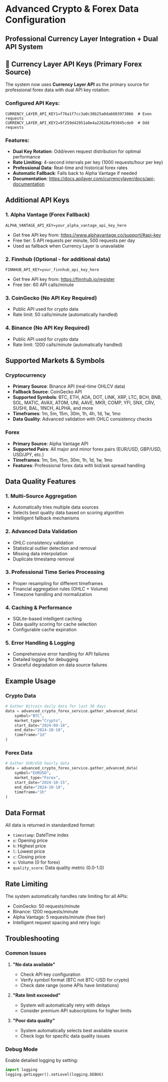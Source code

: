 # Advanced Crypto & Forex Data Configuration
## Professional Currency Layer Integration + Dual API System

## 💱 Currency Layer API Keys (Primary Forex Source)

The system now uses **Currency Layer API** as the primary source for professional forex data with dual API key rotation:

### Configured API Keys:
```
CURRENCY_LAYER_API_KEY1=f76a1f7cc3a0c38b25a0da6603973066  # Even requests
CURRENCY_LAYER_API_KEY2=9f259d42951a0e4a22628af03045cde0  # Odd requests
```

### Features:
- **Dual Key Rotation**: Odd/even request distribution for optimal performance
- **Rate Limiting**: 4-second intervals per key (1000 requests/hour per key)
- **Professional Data**: Real-time and historical forex rates
- **Automatic Fallback**: Falls back to Alpha Vantage if needed
- **Documentation**: https://docs.apilayer.com/currencylayer/docs/api-documentation

## Additional API Keys

### 1. Alpha Vantage (Forex Fallback)
```
ALPHA_VANTAGE_API_KEY=your_alpha_vantage_api_key_here
```
- Get free API key from: https://www.alphavantage.co/support/#api-key
- Free tier: 5 API requests per minute, 500 requests per day
- Used as fallback when Currency Layer is unavailable

### 2. Finnhub (Optional - for additional data)
```
FINNHUB_API_KEY=your_finnhub_api_key_here
```
- Get free API key from: https://finnhub.io/register
- Free tier: 60 API calls/minute

### 3. CoinGecko (No API Key Required)
- Public API used for crypto data
- Rate limit: 50 calls/minute (automatically handled)

### 4. Binance (No API Key Required) 
- Public API used for crypto data
- Rate limit: 1200 calls/minute (automatically handled)

## Supported Markets & Symbols

### Cryptocurrency
- **Primary Source**: Binance API (real-time OHLCV data)
- **Fallback Source**: CoinGecko API
- **Supported Symbols**: BTC, ETH, ADA, DOT, LINK, XRP, LTC, BCH, BNB, SOL, MATIC, AVAX, ATOM, UNI, AAVE, MKR, COMP, YFI, SNX, CRV, SUSHI, BAL, 1INCH, ALPHA, and more
- **Timeframes**: 1m, 5m, 15m, 30m, 1h, 4h, 1d, 1w, 1mo
- **Data Quality**: Advanced validation with OHLC consistency checks

### Forex
- **Primary Source**: Alpha Vantage API
- **Supported Pairs**: All major and minor forex pairs (EUR/USD, GBP/USD, USD/JPY, etc.)
- **Timeframes**: 1m, 5m, 15m, 30m, 1h, 1d, 1w, 1mo
- **Features**: Professional forex data with bid/ask spread handling

## Data Quality Features

### 1. Multi-Source Aggregation
- Automatically tries multiple data sources
- Selects best quality data based on scoring algorithm
- Intelligent fallback mechanisms

### 2. Advanced Data Validation
- OHLC consistency validation
- Statistical outlier detection and removal
- Missing data interpolation
- Duplicate timestamp removal

### 3. Professional Time Series Processing
- Proper resampling for different timeframes
- Financial aggregation rules (OHLC + Volume)
- Timezone handling and normalization

### 4. Caching & Performance
- SQLite-based intelligent caching
- Data quality scoring for cache selection
- Configurable cache expiration

### 5. Error Handling & Logging
- Comprehensive error handling for API failures
- Detailed logging for debugging
- Graceful degradation on data source failures

## Example Usage

### Crypto Data
```python
# Gather Bitcoin daily data for last 30 days
data = advanced_crypto_forex_service.gather_advanced_data(
    symbol="BTC",
    market_type="Crypto", 
    start_date="2024-09-18",
    end_date="2024-10-18",
    timeframe="1d"
)
```

### Forex Data
```python
# Gather EUR/USD hourly data
data = advanced_crypto_forex_service.gather_advanced_data(
    symbol="EURUSD",
    market_type="Forex",
    start_date="2024-10-15", 
    end_date="2024-10-18",
    timeframe="1h"
)
```

## Data Format

All data is returned in standardized format:
- `timestamp`: DateTime index
- `o`: Opening price
- `h`: Highest price  
- `l`: Lowest price
- `c`: Closing price
- `v`: Volume (0 for forex)
- `quality_score`: Data quality metric (0.0-1.0)

## Rate Limiting

The system automatically handles rate limiting for all APIs:
- CoinGecko: 50 requests/minute
- Binance: 1200 requests/minute  
- Alpha Vantage: 5 requests/minute (free tier)
- Intelligent request spacing and retry logic

## Troubleshooting

### Common Issues

1. **"No data available"**
   - Check API key configuration
   - Verify symbol format (BTC not BTC-USD for crypto)
   - Check date range (some APIs have limitations)

2. **"Rate limit exceeded"** 
   - System will automatically retry with delays
   - Consider premium API subscriptions for higher limits

3. **"Poor data quality"**
   - System automatically selects best available source
   - Check logs for specific data quality issues

### Debug Mode
Enable detailed logging by setting:
```python
import logging
logging.getLogger().setLevel(logging.DEBUG)
```